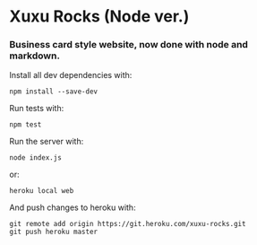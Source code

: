 Xuxu Rocks (Node ver.)
======================

### Business card style website, now done with node and markdown.

Install all dev dependencies with:

    npm install --save-dev

Run tests with:

    npm test

Run the server with:

    node index.js

or:

	heroku local web

And push changes to heroku with:
	
	git remote add origin https://git.heroku.com/xuxu-rocks.git
	git push heroku master